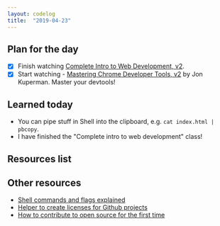 ```yaml
---
layout: codelog
title:  "2019-04-23"
---
```


## Plan for the day

- [x] Finish watching [Complete Intro to Web Development, v2](https://frontendmasters.com/courses/web-development-v2/).
- [x] Start watching - [Mastering Chrome Developer Tools, v2](https://frontendmasters.com/courses/chrome-dev-tools-v2/) by Jon Kuperman. Master your devtools!

## Learned today

- You can pipe stuff in Shell into the clipboard, e.g. `cat index.html | pbcopy`.
- I have finished the "Complete intro to web development" class!

## Resources list

## Other resources

- [Shell commands and flags explained](https://explainshell.com/)
- [Helper to create licenses for Github projects](https://choosealicense.com/)
- [How to contribute to open source for the first time](https://www.firsttimersonly.com/)
